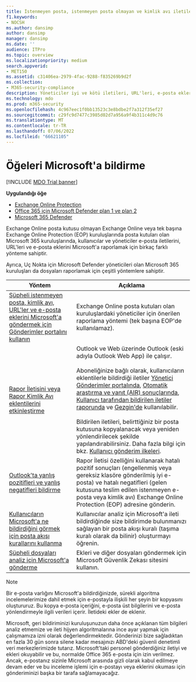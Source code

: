 ```yaml
---
title: İstenmeyen posta, istenmeyen posta olmayan ve kimlik avı iletilerini Microsoft'a bildirme
f1.keywords:
- NOCSH
ms.author: dansimp
author: dansimp
manager: dansimp
ms.date: ''
audience: ITPro
ms.topic: overview
ms.localizationpriority: medium
search.appverid:
- MET150
ms.assetid: c31406ea-2979-4fac-9288-f835269b9d2f
ms.collection:
- M365-security-compliance
description: Yöneticiler iyi ve kötü iletileri, URL'leri, e-posta eklerini ve yöneticileri analiz için Microsoft'a bildirmenin farklı yollarını öğrenebilir.
ms.technology: mdo
ms.prod: m365-security
ms.openlocfilehash: 4c967eec1f0bb13523c3e8bdbe2f7a312f35ef27
ms.sourcegitcommit: c29fc9d7477c3985d02d7a956a9f4b311c4d9c76
ms.translationtype: MT
ms.contentlocale: tr-TR
ms.lasthandoff: 07/06/2022
ms.locfileid: "66621105"
---
```

# <a name="report-items-to-microsoft"></a>Öğeleri Microsoft'a bildirme

[!INCLUDE [MDO Trial banner](../includes/mdo-trial-banner.md)]

**Uygulandığı öğe**
- [Exchange Online Protection](exchange-online-protection-overview.md)
- [Office 365 için Microsoft Defender plan 1 ve plan 2](defender-for-office-365.md)
- [Microsoft 365 Defender](../defender/microsoft-365-defender.md)

Exchange Online posta kutusu olmayan Exchange Online veya tek başına Exchange Online Protection (EOP) kuruluşlarında posta kutuları olan Microsoft 365 kuruluşlarında, kullanıcılar ve yöneticiler e-posta iletilerini, URL'leri ve e-posta eklerini Microsoft'a raporlamak için birkaç farklı yönteme sahiptir. 

Ayrıca, Uç Nokta için Microsoft Defender yöneticileri olan Microsoft 365 kuruluşları da dosyaları raporlamak için çeşitli yöntemlere sahiptir.

|Yöntem|Açıklama|
|---|---|
|[Şüpheli istenmeyen posta, kimlik avı, URL'ler ve e-posta eklerini Microsoft'a göndermek için Gönderimler portalını kullanın](admin-submission.md)|Exchange Online posta kutuları olan kuruluşlardaki yöneticiler için önerilen raporlama yöntemi (tek başına EOP'de kullanılamaz).|
|[Rapor İletisini veya Rapor Kimlik Avı eklentilerini etkinleştirme](enable-the-report-message-add-in.md)|Outlook ve Web üzerinde Outlook (eski adıyla Outlook Web App) ile çalışır. <br/><br/> Aboneliğinize bağlı olarak, kullanıcıların eklentilerle bildirdiği iletiler [Yönetici Gönderimler portalında](admin-submission.md), [Otomatik araştırma ve yanıt (AIR) sonuçlarında](air-view-investigation-results.md), [Kullanıcı tarafından bildirilen iletiler raporunda](view-email-security-reports.md#user-reported-messages-report) ve [Gezgin'de](threat-explorer-views.md#email--submissions) kullanılabilir. <br/><br/> Bildirilen iletileri, belirttiğiniz bir posta kutusuna kopyalanacak veya yeniden yönlendirilecek şekilde yapılandırabilirsiniz. Daha fazla bilgi için bkz. [Kullanıcı gönderim ilkeleri](user-submission.md).
|[Outlook'ta yanlış pozitifleri ve yanlış negatifleri bildirme](report-false-positives-and-false-negatives.md)|Rapor İletisi özelliğini kullanarak hatalı pozitif sonuçları (engellenmiş veya gereksiz klasöre gönderilmiş iyi e-posta) ve hatalı negatifleri (gelen kutusuna teslim edilen istenmeyen e-posta veya kimlik avı) Exchange Online Protection (EOP) adresine gönderin.|
|[Kullanıcıların Microsoft'a ne bildirdiğini görmek için posta akışı kurallarını kullanma](/exchange/security-and-compliance/mail-flow-rules/use-rules-to-see-what-users-are-reporting-to-microsoft)|Kullanıcılar analiz için Microsoft'a ileti bildirdiğinde size bildirimde bulunmanızı sağlayan bir posta akışı kuralı (taşıma kuralı olarak da bilinir) oluşturmayı öğrenin.|
|[Şüpheli dosyaları analiz için Microsoft'a gönderme](submitting-malware-and-non-malware-to-microsoft-for-analysis.md)|Ekleri ve diğer dosyaları göndermek için Microsoft Güvenlik Zekası sitesini kullanın.|

> [!NOTE]
> Bir e-posta varlığını Microsoft'a bildirdiğinizde, sürekli algoritma incelemelerimize dahil etmek için e-postayla ilişkili her şeyin bir kopyasını oluştururuz. Bu kopya e-posta içeriğini, e-posta üst bilgilerini ve e-posta yönlendirmeyle ilgili verileri içerir. İletideki ekler de eklenir.
>
> Microsoft, geri bildiriminizi kuruluşunuzun daha önce açıklanan tüm bilgileri analiz etmemize ve ileti hijyen algoritmalarına ince ayar yapmak için çalışmamıza izni olarak değerlendirmektedir. Gönderinizi bize sağladıktan en fazla 30 gün sonra silene kadar mesajınızı ABD'deki güvenli denetimli veri merkezlerimizde tutarız. Microsoft'taki personel gönderdiğiniz iletiyi ve ekleri okuyabilir ve bu, normalde Office 365 e-posta için izin verilmez. Ancak, e-postanız sizinle Microsoft arasında gizli olarak kabul edilmeye devam eder ve bu inceleme işlemi için e-postayı veya eklerini okuması için gönderiminizi başka bir tarafa sağlamayacağız.
